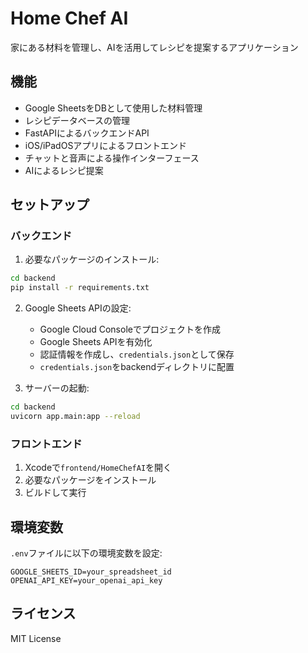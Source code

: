 # Home Chef AI

家にある材料を管理し、AIを活用してレシピを提案するアプリケーション

## 機能

- Google SheetsをDBとして使用した材料管理
- レシピデータベースの管理
- FastAPIによるバックエンドAPI
- iOS/iPadOSアプリによるフロントエンド
- チャットと音声による操作インターフェース
- AIによるレシピ提案

## セットアップ

### バックエンド

1. 必要なパッケージのインストール:
```bash
cd backend
pip install -r requirements.txt
```

2. Google Sheets APIの設定:
   - Google Cloud Consoleでプロジェクトを作成
   - Google Sheets APIを有効化
   - 認証情報を作成し、`credentials.json`として保存
   - `credentials.json`をbackendディレクトリに配置

3. サーバーの起動:
```bash
cd backend
uvicorn app.main:app --reload
```

### フロントエンド

1. Xcodeで`frontend/HomeChefAI`を開く
2. 必要なパッケージをインストール
3. ビルドして実行

## 環境変数

`.env`ファイルに以下の環境変数を設定:

```
GOOGLE_SHEETS_ID=your_spreadsheet_id
OPENAI_API_KEY=your_openai_api_key
```

## ライセンス

MIT License 